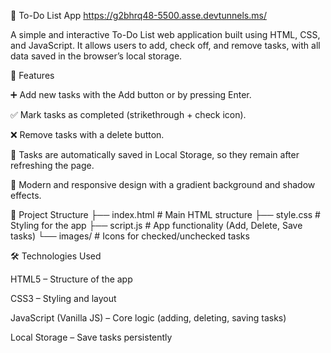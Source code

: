 📝 To-Do List App
https://g2bhrq48-5500.asse.devtunnels.ms/

A simple and interactive To-Do List web application built using HTML, CSS, and JavaScript.
It allows users to add, check off, and remove tasks, with all data saved in the browser’s local storage.

🚀 Features

➕ Add new tasks with the Add button or by pressing Enter.

✅ Mark tasks as completed (strikethrough + check icon).

❌ Remove tasks with a delete button.

💾 Tasks are automatically saved in Local Storage, so they remain after refreshing the page.

🎨 Modern and responsive design with a gradient background and shadow effects.

📂 Project Structure
├── index.html      # Main HTML structure
├── style.css       # Styling for the app
├── script.js       # App functionality (Add, Delete, Save tasks)
└── images/         # Icons for checked/unchecked tasks

🛠️ Technologies Used

HTML5 – Structure of the app

CSS3 – Styling and layout

JavaScript (Vanilla JS) – Core logic (adding, deleting, saving tasks)

Local Storage – Save tasks persistently